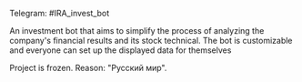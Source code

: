 Telegram: #IRA_invest_bot

An investment bot that aims to simplify the process of analyzing the company's financial results and its stock technical.
The bot is customizable and everyone can set up the displayed data for themselves

Project is frozen. Reason: "Русский мир".
